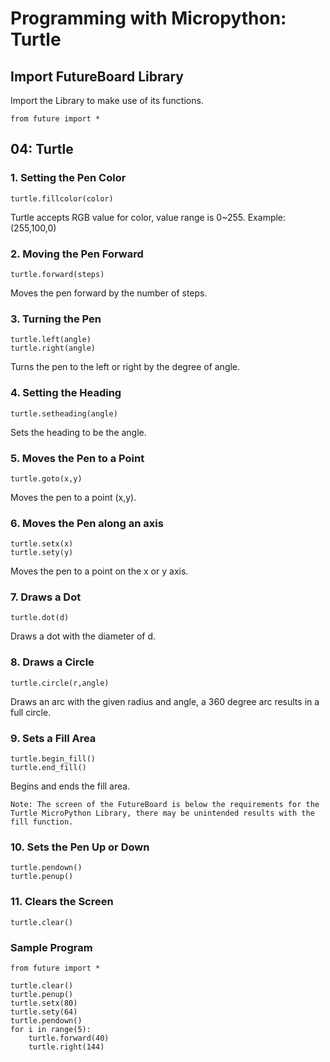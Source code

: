 # Programming with Micropython: Turtle

## Import FutureBoard Library

Import the Library to make use of its functions.

    from future import *
    
## 04: Turtle

### 1. Setting the Pen Color

    turtle.fillcolor(color)

Turtle accepts RGB value for color, value range is 0~255. Example: (255,100,0)

### 2. Moving the Pen Forward

    turtle.forward(steps)
    
Moves the pen forward by the number of steps.
    
### 3. Turning the Pen

    turtle.left(angle)
    turtle.right(angle)
    
Turns the pen to the left or right by the degree of angle.

### 4. Setting the Heading

    turtle.setheading(angle)
    
Sets the heading to be the angle.

### 5. Moves the Pen to a Point

    turtle.goto(x,y)
    
Moves the pen to a point (x,y).

### 6. Moves the Pen along an axis

    turtle.setx(x)
    turtle.sety(y)
    
Moves the pen to a point on the x or y axis.

### 7. Draws a Dot
    
    turtle.dot(d)
    
Draws a dot with the diameter of d.

### 8. Draws a Circle

    turtle.circle(r,angle)

Draws an arc with the given radius and angle, a 360 degree arc results in a full circle.

### 9. Sets a Fill Area

    turtle.begin_fill()
    turtle.end_fill()

Begins and ends the fill area.

    Note: The screen of the FutureBoard is below the requirements for the Turtle MicroPython Library, there may be unintended results with the fill function.
    
### 10. Sets the Pen Up or Down

    turtle.pendown()
    turtle.penup()

### 11. Clears the Screen

    turtle.clear()
    
### Sample Program

    from future import *

    turtle.clear()
    turtle.penup()
    turtle.setx(80)
    turtle.sety(64)
    turtle.pendown()
    for i in range(5):
        turtle.forward(40)
        turtle.right(144)